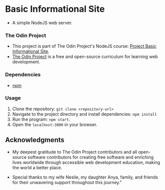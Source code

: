 # Basic Informational Site

- A simple NodeJS web server.

### The Odin Project

- This project is part of The Odin Project's NodeJS course: [Project Basic Informational Site](https://www.theodinproject.com/lessons/nodejs-basic-informational-site).
- [The Odin Project](https://www.theodinproject.com/) is a free and open-source curriculum for learning web development.

### Dependencies

- [npm](https://docs.npmjs.com/downloading-and-installing-node-js-and-npm)

### Usage

1. Clone the repository: `git clone <repository-url>`
2. Navigate to the project directory and install dependencies: `npm install`
3. Run the program: `npm start`.
4. Open the `localhost:3000` in your browser.

## Acknowledgments

- My deepest gratitude to The Odin Project contributors and all open-source software contributors for creating free software and enriching lives worldwide through accessible web development education, making the world a better place.

- Special thanks to my wife Neslie, my daughter Anya, family, and friends for their unwavering support throughout this journey."
